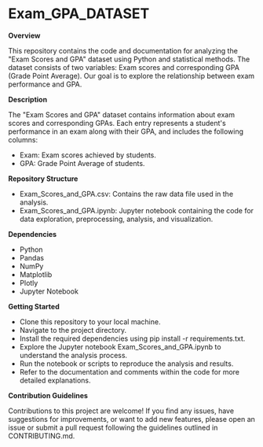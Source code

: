 # Exam_GPA_DATASET

**Overview**

This repository contains the code and documentation for analyzing the "Exam Scores and GPA" dataset using Python and statistical methods. The dataset consists of two variables: Exam scores and corresponding GPA (Grade Point Average). Our goal is to explore the relationship between exam performance and GPA.

**Description**

The "Exam Scores and GPA" dataset contains information about exam scores and corresponding GPAs. Each entry represents a student's performance in an exam along with their GPA, and includes the following columns:

- Exam: Exam scores achieved by students.
- GPA: Grade Point Average of students.

**Repository Structure**
- Exam_Scores_and_GPA.csv: Contains the raw data file used in the analysis.
- Exam_Scores_and_GPA.ipynb: Jupyter notebook containing the code for data exploration, preprocessing, analysis, and visualization.

**Dependencies**
- Python
- Pandas
- NumPy
- Matplotlib
- Plotly
- Jupyter Notebook

**Getting Started**

- Clone this repository to your local machine.
- Navigate to the project directory.
- Install the required dependencies using pip install -r requirements.txt.
- Explore the Jupyter notebook Exam_Scores_and_GPA.ipynb to understand the analysis process.
- Run the notebook or scripts to reproduce the analysis and results.
- Refer to the documentation and comments within the code for more detailed explanations.
  
**Contribution Guidelines**

 Contributions to this project are welcome! If you find any issues, have suggestions for improvements, or want to add new features, please open an issue or submit a pull request following the guidelines outlined in CONTRIBUTING.md.
